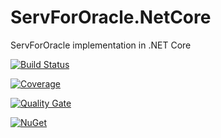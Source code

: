 # ServForOracle.NetCore
ServForOracle implementation in .NET Core

[![Build Status](https://travis-ci.org/roysanchez/ServForOracle.NetCore.svg?branch=master)](https://travis-ci.org/roysanchez/ServForOracle.NetCore)

[![Coverage](https://sonarcloud.io/api/project_badges/measure?project=roysanchez_ServForOracle.NetCore&metric=coverage)](https://sonarcloud.io/component_measures?id=roysanchez_ServForOracle.NetCore&metric=Coverage)

[![Quality Gate](https://sonarcloud.io/api/project_badges/measure?project=roysanchez_ServForOracle.NetCore&metric=alert_status)](https://sonarcloud.io/dashboard?id=roysanchez_ServForOracle.NetCore)

[![NuGet](https://img.shields.io/nuget/v/ServForOracle.NetCore.svg)](https://www.nuget.org/packages/ServForOracle.NetCore/)